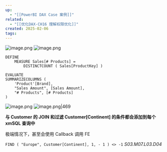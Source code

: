 ```yaml
---
up:
  - "[[PowerBI DAX Case 案例]]"
related:
  - "[[优化DAX-CH16 理解权限优化]]"
created: 2025-02-06
tags:
---
```


![image.png](https://s1.vika.cn/space/2025/02/06/5d6d3878eede4c198f4444660d2f4510)
![image.png](https://s1.vika.cn/space/2025/02/06/be30d2a4514c475db4bdc6e5f07899f6)


```S03.M07.L03.D03
DEFINE
    MEASURE Sales[# Products] =
        DISTINCTCOUNT ( Sales[ProductKey] )

EVALUATE
SUMMARIZECOLUMNS (
    'Product'[Brand],
    "Sales Amount", [Sales Amount],
    "# Products", [# Products]
)

```

![image.png](https://s1.vika.cn/space/2025/02/06/700774196e4a45b9ac18595cae1da692)
![image.png|469](https://s1.vika.cn/space/2025/02/06/9c6eae3a21074f3fb426a25040f234f8)

**与 Customer 的 JOIN 和过滤 Customer[Continent] 的条件都会添加到每个 xmSQL 查询中**


极端情况下，甚至会使用 Callback 调用 FE

`FIND ( "Europe", Customer[Continent], 1, - 1 ) <> -1`  *S03.M07.L03.D04*
